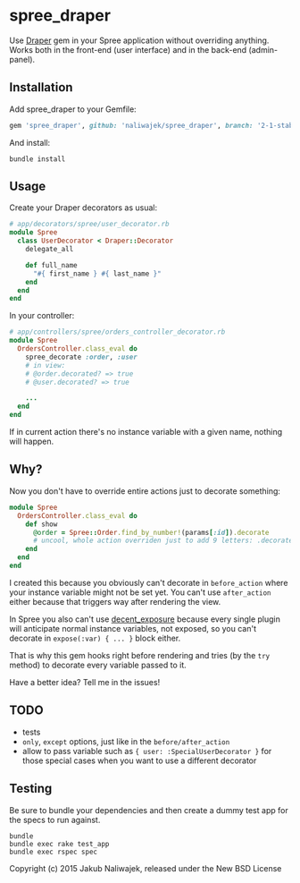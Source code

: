 spree_draper
============

Use [Draper](https://github.com/drapergem/draper) gem in your Spree application without overriding
anything. Works both in the front-end (user interface) and in the back-end (admin-panel).

Installation
------------

Add spree_draper to your Gemfile:

```ruby
gem 'spree_draper', github: 'naliwajek/spree_draper', branch: '2-1-stable'
```

And install:

```shell
bundle install
```

Usage
-----

Create your Draper decorators as usual:

```ruby
# app/decorators/spree/user_decorator.rb
module Spree
  class UserDecorator < Draper::Decorator
    delegate_all

    def full_name
      "#{ first_name } #{ last_name }"
    end
  end
end
```

In your controller:

```ruby
# app/controllers/spree/orders_controller_decorator.rb
module Spree
  OrdersController.class_eval do
    spree_decorate :order, :user
    # in view:
    # @order.decorated? => true
    # @user.decorated? => true

    ...
  end
end
```

If in current action there's no instance variable with a given name, nothing
will happen.

Why?
----

Now you don't have to override entire actions just to decorate something:

```ruby
module Spree
  OrdersController.class_eval do
    def show
      @order = Spree::Order.find_by_number!(params[:id]).decorate
      # uncool, whole action overriden just to add 9 letters: .decorate
    end
  end
end
```

I created this because you obviously can't decorate in `before_action`
where your instance variable might not be set yet. You can't use
`after_action` either because that triggers way after rendering the view.

In Spree you also can't use
[decent_exposure](https://github.com/hashrocket/decent_exposure) because
every single plugin will anticipate normal instance variables, not exposed, so you can't decorate in `expose(:var) { ... }` block either.

That is why this gem hooks right before rendering and tries (by the
`try` method) to decorate every variable passed to it.

Have a better idea? Tell me in the issues!

TODO
----

- tests
- `only`, `except` options, just like in the `before/after_action`
- allow to pass variable such as `{ user: :SpecialUserDecorator }` for
  those special cases when you want to use a different decorator

Testing
-------

Be sure to bundle your dependencies and then create a dummy test app for the specs to run against.

```shell
bundle
bundle exec rake test_app
bundle exec rspec spec
```

Copyright (c) 2015 Jakub Naliwajek, released under the New BSD License
